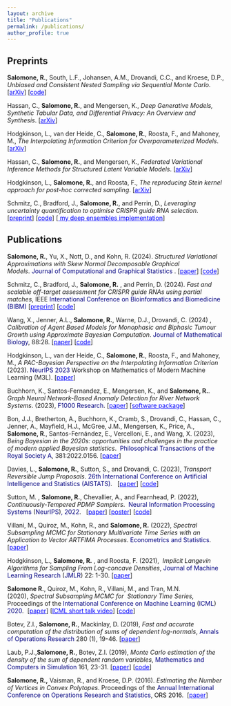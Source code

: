 ```yaml
---
layout: archive
title: "Publications"
permalink: /publications/
author_profile: true
---
```


## Preprints
**Salomone, R.**, South, L.F., Johansen, A.M., Drovandi, C.C., and Kroese, D.P., *Unbiased and Consistent Nested Sampling via Sequential Monte Carlo*. [<span style="color: #0000ff;"><a style="color: #0000ff;" href="https://t.co/8r4UubU23o">arXiv</a></span>] [<span style="color: #0000ff;"><a style="color: #0000ff;" href="https://github.com/LeahPrice/SMC-NS">code</a></span>]

Hassan, C., **Salomone, R.**, and Mengersen, K., *Deep Generative Models, Synthetic Tabular Data, and Differential Privacy: An Overview and Synthesis*. [<span style="color: #0000ff;"><a style="color: #0000ff;" href="https://arxiv.org/pdf/2307.15424.pdf">arXiv</a></span>]

Hodgkinson, L., van der Heide, C., **Salomone, R.**, Roosta, F., and Mahoney, M., *The Interpolating Information Criterion for Overparameterized Models*. [<span style="color: #0000ff;"><a style="color: #0000ff;" href="https://arxiv.org/pdf/2307.07785.pdf">arXiv</a></span>]

Hassan, C., **Salomone, R.**, and Mengersen, K., *Federated Variational Inference Methods for Structured Latent Variable Models*. [<span style="color: #0000ff;"><a style="color: #0000ff;" href="https://arxiv.org/pdf/2302.03314.pdf">arXiv</a></span>]

Hodgkinson, L., **Salomone, R.**, and Roosta, F., *The reproducing Stein kernel approach for post-hoc corrected sampling*. [<span style="color: #0000ff;"><a style="color: #0000ff;" href="https://arxiv.org/abs/2001.09266">arXiv</a></span>] 

Schmitz, C.,  Bradford, J., **Salomone, R.**, and Perrin, D., 
*Leveraging uncertainty quantification to optimise CRISPR guide RNA selection*.
[<span style="color: #0000ff;"><a style="color: #0000ff;" href="https://www.biorxiv.org/content/biorxiv/early/2024/02/05/2024.02.01.578527.full.pdf">preprint</a></span>]
[<span style="color: #0000ff;"><a style="color: #0000ff;" href="https://github.com/bmds-lab/CRISPR_DeepEnsemble
">code</a></span>]
[<span style="color: #0000ff;"><a style="color: #0000ff;" href="https://github.com/robsalomone/DeepRegressionEnsembles-CRISPRon"> my deep ensembles implementation</a></span>] 



## Publications
**Salomone, R.**, Yu, X., Nott, D., and Kohn, R. (2024). *Structured Variational Approximations with Skew Normal Decomposable Graphical Models*. <span style="color: #000080;">Journal of Computational and Graphical Statistics </span>. [<span style="color: #0000ff;"><a style="color: #0000ff;" href="https://www.tandfonline.com/doi/full/10.1080/10618600.2024.2319159">paper</a></span>] [<span style="color: #0000ff;"><a style="color: #0000ff;" href="https://github.com/Yu-Xuejun/SDGM">code</a></span>] 

Schmitz, C., Bradford, J., **Salomone, R.** , and Perrin, D. (2024). *Fast and scalable off-target assessment for CRISPR guide RNAs using partial matches*, IEEE  <span style="color: #000080;"> International Conference on Bioinformatics and Biomedicine (BIBM) </span> [<span style="color: #0000ff;"><a style="color: #0000ff;" href="https://www.biorxiv.org/content/10.1101/2024.02.01.578509v1.full.pdf">preprint</a></span>]  [<span style="color: #0000ff;"><a style="color: #0000ff;" href="https://github.com/bmds-lab/CracklingPlusPlus">code</a></span>] 

Wang, X., Jenner, A.L., **Salomone, R.**, Warne, D.J., Drovandi, C. (2024) , *Calibration of Agent Based Models for Monophasic and Biphasic Tumour Growth using Approximate Bayesian Computation*. <span style="color: #000080;"> Journal of Mathematical Biology</span>, 88:28.  [<span style="color: #0000ff;"><a style="color: #0000ff;" href="https://www.ncbi.nlm.nih.gov/pmc/articles/PMC10869399/pdf/285_2024_Article_2045.pdf">paper</a></span>] [<span style="color: #0000ff;"><a style="color: #0000ff;" href="https://github.com/john-wang1015/Calibration_BVCBM">code</a></span>]

Hodgkinson, L., van der Heide, C., **Salomone, R.**, Roosta, F., and Mahoney, M., *A PAC-Bayesian Perspective on the Interpolating Information Criterion* (2023). <span style="color: #000080;">NeurIPS 2023</span> Workshop on Mathematics of Modern Machine Learning (M3L).
[<span style="color: #0000ff;"><a style="color: #0000ff;" href="https://openreview.net/forum?id=zrw68dPsdt">paper</a></span>]


Buchhorn, K., Santos-Fernandez, E.,  Mengersen, K., and **Salomone, R.**. *Graph Neural Network-Based Anomaly Detection for River Network Systems*. (2023),  <span style="color: #000080;">F1000 Research</span>. [<span style="color: #0000ff;"><a style="color: #0000ff;" href="https://f1000research.com/articles/12-991/v1">paper</a></span>]  [<span style="color: #0000ff;"><a style="color: #0000ff;" href="https://github.com/KatieBuc/gnnad">software package</a></span>] 

Bon, J.J., Bretherton, A., Buchhorn, K., Cramb, S., Drovandi, C., Hassan, C., Jenner, A., Mayfield, H.J., McGree, J.M., Mengersen, K., Price, A., **Salomone, R**., Santos-Fernández, E., Vercelloni, E., and Wang, X. (2023), *Being Bayesian in the 2020s: opportunities and challenges in the practice of modern applied Bayesian statistics*.  <span style="color: #000080;">Philosophical Transactions of the Royal Society A</span>, 381:2022.0156. <span style="color: #800080;"><span style="color: #000000;">[</span><span style="color: #0000ff;"><a style="color: #0000ff;" href="https://royalsocietypublishing.org/doi/10.1098/rsta.2022.0156">paper</a></span><span style="color: #000000;">]</span></span>

Davies, L., **Salomone, R.**, Sutton, S., and Drovandi, C. (2023), *Transport Reversible Jump Proposals*. <span style="color: #000080;">26th International Conference on Artificial Intelligence and Statistics (AISTATS)</span>.   [<span style="color: #0000ff;"><a style="color: #0000ff;" href="https://proceedings.mlr.press/v206/davies23a/davies23a.pdf">paper</a></span>] [<span style="color: #0000ff;"><a style="color: #0000ff;" href="https://github.com/daviesl/trjp">code</a></span>]

Sutton, M. , **Salomone, R.**, Chevallier, A., and Fearnhead, P. (2022), *Continuously-Tempered PDMP Samplers*.  <span style="color: #000080;">Neural Information Processing Systems</span> (<span style="color: #000080;">NeurIPS</span>)<span style="color: #000080;">, 2022</span>.   [<span style="color: #0000ff;"><a style="color: #0000ff;" href="https://openreview.net/pdf?id=RHa77BXv6k">paper</a></span>] [<span style="color: #0000ff;"><a style="color: #0000ff;" href="https://nips.cc/media/PosterPDFs/NeurIPS%202022/53895.png?t=1669522892.1515965">poster</a></span>] [<span style="color: #0000ff;"><a style="color: #0000ff;" href="
https://proceedings.neurips.cc/paper_files/paper/2022/file/b5b939436789f76f08b9d0da5e81af7c-Supplemental-Conference.zip">code</a></span>] 


Villani, M., Quiroz, M., Kohn, R., and **Salomone, R.** (2022), *Spectral Subsampling MCMC for Stationary Multivariate Time Series with an Application to Vector ARTFIMA Processes*. <span style="color:#000080;">Econometrics and Statistics</span>. [<span style="color: #0000ff;"><a style="color: #0000ff;" href="https://www.sciencedirect.com/science/article/pii/S245230622200106X?via%3Dihub">paper</a></span>]


Hodgkinson, L., **Salomone, R.** ,  and Roosta, F. (2021),  *Implicit Langevin Algorithms for Sampling From Log-concave Densities*, <span style="color: #000080;">Journal of Machine Learning Research</span> (<span style="color: #000080;">JMLR</span>) 22: 1-30. [<span style="color: #0000ff;"><a style="color: #0000ff;" href="https://jmlr.org/papers/volume22/19-292/19-292.pdf">paper</a></span>]


**Salomone R.**, Quiroz, M., Kohn, R., Villani, M., and Tran, M.N. (2020), <i>Spectral Subsampling MCMC for  </i><i>Stationary Time Series,  </i>Proceedings of the <span style="color: #000080;">International Conference on Machine Learning</span> (<span style="color: #000080;">ICML</span>) <span style="color: #000080;">2020</span><i>. </i> [<span style="color: #0000ff;"><a style="color: #0000ff;" href="http://proceedings.mlr.press/v119/salomone20a/salomone20a.pdf">paper</a></span>] [<span style="color: #0000ff;"><a style="color: #0000ff;" href="https://icml.cc/virtual/2020/poster/6744">ICML short talk video</a></span>] [<span style="color: #0000ff;"><a style="color: #0000ff;" href="https://github.com/robsalomone/SpectralSubsamplingMCMC">code</a></span>]


Botev, Z.I., **Salomone, R.**, Mackinlay, D. (2019), *Fast and accurate computation of the distribution of sums of dependent log-normals*,  <span style="color: #000080;"> Annals of Operations Research</span> 280 (1), 19-46. [<a href="http://em.rdcu.be/wf/click?upn=lMZy1lernSJ7apc5DgYM8XPvDLtzxBOsgJ-2FnnYvoNXA-3D_2-2ByApDjSZoVqoI98JBevZxssm-2FD1Z8SDj3L6WtiRiwicw63AS-2FH8OWTqgRn0xyTuHBCWzk2l-2BVezvBaamD4eD1LocNz5y7JCSBi3NwjTPIJqACLrbskzKLrOfZVn8Dyvm84k6VUb-2Bt0HBhSfh5KTP2eGmAdOYqRVTVE4eBe2XcXl16q-2Fs7iXt13zJxw6OeQbyjdcqvVTjEvVsG0Fr6kmz4fOfXDyxzMWGqdpQwoY-2F0D8F8o8GZzCA29BxLo5gHh-2Fvfln6qYx0luQXGCY8KUTSw-3D-3D"><span style="color: #0000ff;">paper</span></a>]

Laub, P.J.,**Salomone, R.**, Botev, Z.I. (2019), *Monte Carlo estimation of the density of the sum of dependent random variables*, <span style="color: #000080;">Mathematics and Computers in Simulation</span> 161, 23-31.  [<span style="color: #0000ff;"><a style="color: #0000ff;" href="https://www.sciencedirect.com/science/article/pii/S0378475418303197">paper</a></span>] [<span style="color: #0000ff;"><a style="color: #0000ff;" href="https://github.com/Pat-Laub/PushoutDensityEstimation">code</a></span>]


**Salomone, R.,** Vaisman, R., and Kroese, D.P. (2016). *Estimating the Number of Vertices in Convex Polytopes*. Proceedings of the <span style="color: #000080;">Annual International Conference on Operations Research and Statistics</span>, <span style="color: #000000;">ORS 2016</span>.  [<span style="color: #0000ff;"><a style="color: #0000ff;" href="https://www.dropbox.com/s/fo4zk1kxcnex69b/ORS_2016_Proceedings_Paper_15.pdf?dl=0">paper</a></span>]

